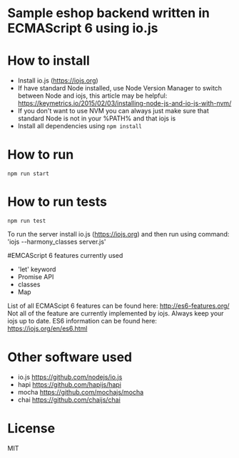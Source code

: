 # Sample eshop backend written in ECMAScript 6 using io.js

# How to install
- Install io.js (https://iojs.org)
- If have standard Node installed, use Node Version Manager to switch between Node and iojs, this article may be helpful: https://keymetrics.io/2015/02/03/installing-node-js-and-io-js-with-nvm/
- If you don't want to use NVM you can always just make sure that standard Node is not in your %PATH% and that iojs is
- Install all dependencies using ````npm install````

# How to run
````
npm run start
````

# How to run tests
````
npm run test
````

To run the server install io.js (https://iojs.org) and then run using command: 'iojs --harmony_classes server.js'

#EMCAScript 6 features currently used
 - 'let' keyword
 - Promise API
 - classes
 - Map
 
List of all ECMAScipt 6 features can be found here: http://es6-features.org/
Not all of the feature are currently implemented by iojs. Always keep your iojs up to date. ES6 information can be found here: https://iojs.org/en/es6.html

# Other software used
* io.js https://github.com/nodejs/io.js
* hapi https://github.com/hapijs/hapi
* mocha https://github.com/mochajs/mocha
* chai https://github.com/chaijs/chai

# License 
MIT
